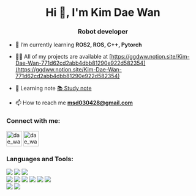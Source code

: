 <h1 align="center">Hi 👋, I'm Kim Dae Wan</h1>
<h3 align="center">
<p>Robot developer</p>
</h3>


- 🌱 I’m currently learning **ROS2, ROS, C++, Pytorch**

- 👨‍💻 All of my projects are available at [https://ggdww.notion.site/Kim-Dae-Wan-771d62cd2abb4dbb81290e922d582354](https://ggdww.notion.site/Kim-Dae-Wan-771d62cd2abb4dbb81290e922d582354)

- 📝 Learning note [📚 Study note](https://ggdww.notion.site/ggdww/739c12599b3242839b00d7ca43eb13db)

- 📫 How to reach me **msd030428@gmail.com**




<h3 align="left">Connect with me:</h3>
<p align="left">
<a href="https://instagram.com/dae_wan_23" target="blank"><img align="center" src="https://upload.wikimedia.org/wikipedia/commons/thumb/a/a5/Instagram_icon.png/600px-Instagram_icon.png" alt="dae_wan_1111" height="40" width="40" /></a>
<a href="https://www.linkedin.com/in/대완-김-02607b208" target="blank"><img align="center" src="https://upload.wikimedia.org/wikipedia/commons/thumb/8/81/LinkedIn_icon.svg/1920px-LinkedIn_icon.svg.png" alt="dae_wan_1111" height="40" width="40" /></a>
</p>

<h3 align="left">Languages and Tools:</h3>
<p align="left">
  <img src="https://img.shields.io/badge/c++-00599C?style=for-the-badge&logo=c%2B%2B&logoColor=white">
  <img src="https://img.shields.io/badge/python-3776AB?style=for-the-badge&logo=python&logoColor=white"> 
  <img src="https://img.shields.io/badge/ros-22314E?style=for-the-badge&logo=ros&logoColor=white"> <br />
  <img src="https://img.shields.io/badge/react-61DAFB?style=for-the-badge&logo=react&logoColor=white"> 
  <img src="https://img.shields.io/badge/typescript-3178C6?style=for-the-badge&logo=typescript&logoColor=white">
  <img src="https://img.shields.io/badge/javascript-F7DF1E?style=for-the-badge&logo=javascript&logoColor=white">
  <img src="https://img.shields.io/badge/node.js-339933?style=for-the-badge&logo=node.js&logoColor=white">
  <img src="https://img.shields.io/badge/docker-2496ED?style=for-the-badge&logo=docker&logoColor=white">
  <img src="https://img.shields.io/badge/aws-232F3E?style=for-the-badge&logo=amazonaws&logoColor=white"> <br />
  <img src="https://img.shields.io/badge/photoshop-31A8FF?style=for-the-badge&logo=adobephotoshop&logoColor=white">
  <img src="https://img.shields.io/badge/illustrator-FF9A00?style=for-the-badge&logo=adobeillustrator&logoColor=white">
</p>
